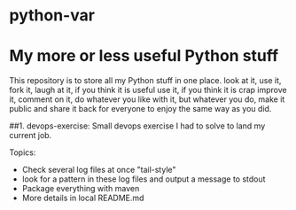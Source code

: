 # python-var
My more or less useful Python stuff
=========================================
This repository is to store all my Python stuff in one place. look at it, use it, fork it, laugh at it,
if you think it is useful use it, if you think it is crap improve it, comment on it, do whatever you like 
with it, but whatever you do, make it public and share it back for everyone to enjoy the same way as you did. 

##1. devops-exercise: Small devops exercise I had to solve to land my current job. 

Topics: 
- Check several log files at once "tail-style"
- look for a pattern in these log files and output a message to stdout
- Package everything with maven
- More details in local README.md
